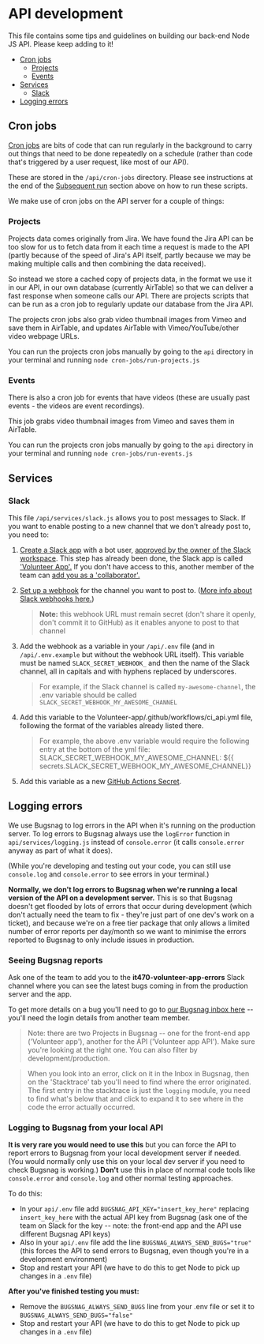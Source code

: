 # API development

This file contains some tips and guidelines on building our back-end Node JS API.  Please keep adding to it!

- [Cron jobs](#cron-jobs)
  - [Projects](#projects)
  - [Events](#events)
- [Services](#services)
  - [Slack](#slack)
- [Logging errors](#logging-errors)

## Cron jobs

[Cron jobs](https://en.wikipedia.org/wiki/Cron) are bits of code that can run regularly in the background to carry out things that need to be done repeatedly on a schedule (rather than code that's triggered by a user request, like most of our API).

These are stored in the `/api/cron-jobs` directory. Please see instructions at the end of the [Subsequent run](#subsequent-run) section above on how to run these scripts.

We make use of cron jobs on the API server for a couple of things:

### Projects

Projects data comes originally from Jira. We have found the Jira API can be too slow for us to fetch data from it each time a request is made to the API (partly because of the speed of Jira's API itself, partly because we may be making multiple calls and then combining the data received).

So instead we store a cached copy of projects data, in the format we use it in our API, in our own database (currently AirTable) so that we can deliver a fast response when someone calls our API. There are projects scripts that can be run as a cron job to regularly update our database from the Jira API.

The projects cron jobs also grab video thumbnail images from Vimeo and save them in AirTable, and updates AirTable with Vimeo/YouTube/other video webpage URLs.

You can run the projects cron jobs manually by going to the `api` directory in your terminal and running `node cron-jobs/run-projects.js`

### Events

There is also a cron job for events that have videos (these are usually past events - the videos are event recordings).

This job grabs video thumbnail images from Vimeo and saves them in AirTable.

You can run the projects cron jobs manually by going to the `api` directory in your terminal and running `node cron-jobs/run-events.js`

## Services

### Slack

This file `/api/services/slack.js` allows you to post messages to Slack. If you want to enable posting to a new channel that we don't already post to, you need to:

1. [Create a Slack app](https://api.slack.com/start/planning) with a bot user, [approved by the owner of the Slack workspace](https://slack.com/intl/en-gb/help/articles/222386767-Manage-app-approval-for-your-workspace#h_01EC8H3AWBYEAAN5AKBTVKPC5K). This step has already been done, the Slack app is called ['Volunteer App'.](https://api.slack.com/apps/A03ALL3M137/general) If you don't have access to this, another member of the team can [add you as a 'collaborator'.](https://app.slack.com/app-settings/T011F5L41NH/A03ALL3M137/collaborators)

2. [Set up a webhook](https://api.slack.com/apps/A03ALL3M137/incoming-webhooks?) for the channel you want to post to. ([More info about Slack webhooks here.](https://api.slack.com/messaging/webhooks))

   > **Note:** this webhook URL must remain secret (don't share it openly, don't commit it to GitHub) as it enables anyone to post to that channel

3. Add the webhook as a variable in your `/api/.env` file (and in `/api/.env.example` but without the webhook URL itself). This variable must be named `SLACK_SECRET_WEBHOOK_` and then the name of the Slack channel, all in capitals and with hyphens replaced by underscores.
   > For example, if the Slack channel is called `my-awesome-channel`, the .env variable should be called `SLACK_SECRET_WEBHOOK_MY_AWESOME_CHANNEL`

4. Add this variable to the Volunteer-app/.github/workflows/ci_api.yml file, following the format of the variables already listed there. 
   > For example, the above .env variable would require the following entry at the bottom of the yml file: 
     SLACK_SECRET_WEBHOOK_MY_AWESOME_CHANNEL: ${{ secrets.SLACK_SECRET_WEBHOOK_MY_AWESOME_CHANNEL}}

5. Add this variable as a new [GitHub Actions Secret](https://github.com/Scottish-Tech-Army/Volunteer-app/settings/secrets/actions).

## Logging errors

We use Bugsnag to log errors in the API when it's running on the production server. To log errors to Bugsnag always use the `logError` function in `api/services/logging.js` instead of `console.error` (it calls `console.error` anyway as part of what it does).

(While you're developing and testing out your code, you can still use `console.log` and `console.error` to see errors in your terminal.)

**Normally, we don't log errors to Bugsnag when we're running a local version of the API on a development server.**  This is so that Bugsnag doesn't get flooded by lots of errors that occur during development (which don't actually need the team to fix - they're just part of one dev's work on a ticket), and because we're on a free tier package that only allows a limited number of error reports per day/month so we want to minimise the errors reported to Bugsnag to only include issues in production.

### Seeing Bugsnag reports

Ask one of the team to add you to the **it470-volunteer-app-errors** Slack channel where you can see the latest bugs coming in from the production server and the app.

To get more details on a bug you'll need to go to [our Bugsnag inbox here](https://app.bugsnag.com/scottish-tech-army/volunteer-app/errors) -- you'll need the login details from another team member.

  > Note: there are two Projects in Bugsnag -- one for the front-end app ('Volunteer app'), another for the API ('Volunteer app API'). Make sure you're looking at the right one. You can also filter by development/production.

  > When you look into an error, click on it in the Inbox in Bugsnag, then on the 'Stacktrace' tab you'll need to find where the error originated. The first entry in the stacktrace is just the `logging` module, you need to find what's below that and click to expand it to see where in the code the error actually occurred.

### Logging to Bugsnag from your local API

**It is very rare you would need to use this** but you can force the API to report errors to Bugsnag from your local development server if needed. (You would normally only use this on your local dev server if you need to check Bugsnag is working.) **Don't** use this in place of normal code tools like `console.error` and `console.log` and other normal testing approaches.

To do this:

- In your `api/.env` file add `BUGSNAG_API_KEY="insert_key_here"` replacing `insert_key_here` with the actual API key from Bugsnag (ask one of the team on Slack for the key -- note: the front-end app and the API use different Bugsnag API keys)
- Also in your `api/.env` file add the line `BUGSNAG_ALWAYS_SEND_BUGS="true"` (this forces the API to send errors to Bugsnag, even though you're in a development environment)
- Stop and restart your API (we have to do this to get Node to pick up changes in a `.env` file)

**After you've finished testing you must:**

- Remove the `BUGSNAG_ALWAYS_SEND_BUGS` line from your .env file or set it to `BUGSNAG_ALWAYS_SEND_BUGS="false"`
- Stop and restart your API (we have to do this to get Node to pick up changes in a `.env` file)
